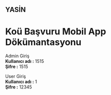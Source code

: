 ## YASİN  
# Koü Başvuru Mobil App Dökümantasyonu

Admin Giriş   
**Kullanıcı adı :** 1515  
**Şifre :** 1515  

User Giriş  
**Kullanıcı adı :** 1  
**Şifre :** 12345
